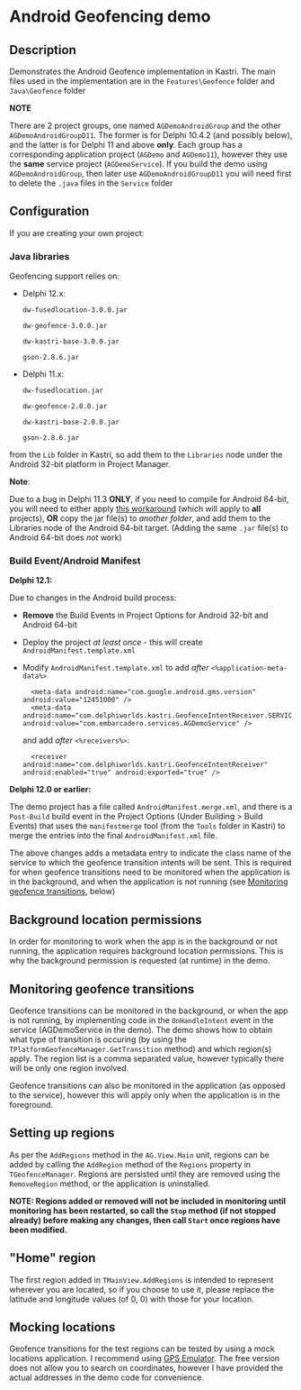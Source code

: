 # Android Geofencing demo

## Description

Demonstrates the Android Geofence implementation in Kastri. The main files used in the implementation are in the `Features\Geofence` folder and `Java\Geofence` folder

**NOTE**

There are 2 project groups, one named `AGDemoAndroidGroup` and the other `AGDemoAndroidGroupD11`. The former is for Delphi 10.4.2 (and possibly below), and the latter is for Delphi 11 and above **only**. Each group has a corresponding application project (`AGDemo` and `AGDemo11`), however they use the **same** service project (`AGDemoService`). If you build the demo using `AGDemoAndroidGroup`, then later use `AGDemoAndroidGroupD11` you will need first to delete the `.java` files in the `Service` folder

## Configuration

If you are creating your own project:

### Java libraries

Geofencing support relies on:

* Delphi 12.x: 

  `dw-fusedlocation-3.0.0.jar`

  `dw-geofence-3.0.0.jar`

  `dw-kastri-base-3.0.0.jar`

  `gson-2.8.6.jar`

* Delphi 11.x: 

  `dw-fusedlocation.jar`
  
  `dw-geofence-2.0.0.jar`
  
  `dw-kastri-base-2.0.0.jar`
  
  `gson-2.8.6.jar`
 
from the `Lib` folder in Kastri, so add them to the `Libraries` node under the Android 32-bit platform in Project Manager.

**Note**:

Due to a bug in Delphi 11.3 **ONLY**, if you need to compile for Android 64-bit, you will need to either apply [this workaround](https://docs.code-kungfu.com/books/hotfix-113-alexandria/page/fix-jar-libraries-added-to-android-64-bit-platform-target-are-not-compiled) (which will apply to **all** projects), **OR** copy the jar file(s) to _another folder_, and add them to the Libraries node of the Android 64-bit target. (Adding the same `.jar` file(s) to Android 64-bit does _not_ work)

### Build Event/Android Manifest

**Delphi 12.1:**

Due to changes in the Android build process:

* **Remove** the Build Events in Project Options for Android 32-bit and Android 64-bit 
* Deploy the project *at least once* - this will create `AndroidManifest.template.xml`
* Modify `AndroidManifest.template.xml` to add *after* `<%application-meta-data%>`

  ```
    <meta-data android:name="com.google.android.gms.version" android:value="12451000" />
    <meta-data android:name="com.delphiworlds.kastri.GeofenceIntentReceiver.SERVICE_CLASS_NAME" android:value="com.embarcadero.services.AGDemoService" />
  ```

  and add *after* `<%receivers%>`:

  ```
    <receiver android:name="com.delphiworlds.kastri.GeofenceIntentReceiver" android:enabled="true" android:exported="true" />
  ``` 

**Delphi 12.0 or earlier:**

The demo project has a file called `AndroidManifest.merge.xml`, and there is a `Post-Build` build event in the Project Options (Under Building > Build Events) that uses the `manifestmerge` tool (from the `Tools` folder in Kastri) to merge the entries into the final `AndroidManifest.xml` file.

The above changes adds a metadata entry to indicate the class name of the service to which the geofence transition intents will be sent. This is required for when geofence transitions need to be monitored when the application is in the background, and when the application is not running (see [Monitoring geofence transitions](#monitoring-geofence-transitions), below)

## Background location permissions

In order for monitoring to work when the app is in the background or not running, the application requires background location permissions. This is why the background permission is requested (at runtime) in the demo.

## Monitoring geofence transitions

Geofence transitions can be monitored in the background, or when the app is not running, by implementing code in the `OnHandleIntent` event in the service (AGDemoService in the demo). The demo shows how to obtain what type of transition is occuring (by using the `TPlatformGeofenceManager.GetTransition` method) and which region(s) apply. The region list is a comma separated value, however typically there will be only one region involved. 

Geofence transitions can also be monitored in the application (as opposed to the service), however this will apply only when the application is in the foreground.

## Setting up regions

As per the `AddRegions` method in the `AG.View.Main` unit, regions can be added by calling the `AddRegion` method of the `Regions` property in `TGeofenceManager`. Regions are persisted until they are removed using the `RemoveRegion` method, or the application is uninstalled.

**NOTE: Regions added or removed will not be included in monitoring until monitoring has been restarted, so call the `Stop` method (if not stopped already) before making any changes, then call `Start` once regions have been modified.**

## "Home" region

The first region added in `TMainView.AddRegions` is intended to represent wherever you are located, so if you choose to use it, please replace the latitude and longitude values (of 0, 0) with those for your location.

## Mocking locations

Geofence transitions for the test regions can be tested by using a mock locations application. I recommend using [GPS Emulator](https://play.google.com/store/apps/details?id=com.rosteam.gpsemulator). The free version does not allow you to search on coordinates, however I have provided the actual addresses in the demo code for convenience.

